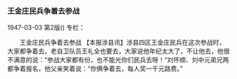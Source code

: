 ### 王金庄民兵争着去参战

1947-03-03
第2版()
专栏：

　　王金庄民兵争着去参战
    【本报涉县讯】涉县四区王金庄民兵在这次参战时，大家都争着去，老自卫队员王礼全也要去，大家说他年纪太大了，不让他去，他很不满意的说：“参战大家都有份，也不能光你们民兵去呀！”刘怀顺、刘中元弟兄两都争着报名，他父亲笑着说：“你俩争着去，每人奖一千元路费。”
